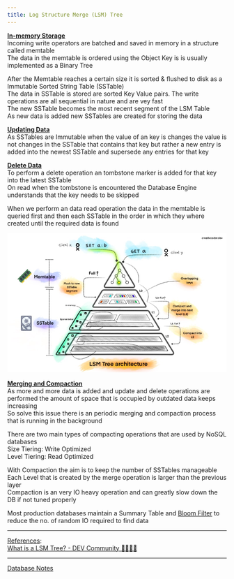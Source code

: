 ```yaml
---
title: Log Structure Merge (LSM) Tree
---
```


**<u>In-memory Storage</u>**  
Incoming write operators are batched and saved in memory in a structure called memtable  
The data in the memtable is ordered using the Object Key is is usually implemented as a Binary Tree

After the Memtable reaches a certain size it is sorted & flushed to disk as a Immutable Sorted String Table (SSTable)  
The data in SSTable is stored are sorted Key Value pairs. The write operations are all sequential in nature and are vey fast  
The new SSTable becomes the most recent segment of the LSM Table  
As new data is added new SSTables are created for storing the data

**<u>Updating Data</u>**  
As SSTables are Immutable when the value of an key is changes the value is not changes in the SSTable that contains that key but rather a new entry is added into the newest  SSTable and supersede any entries for that key

**<u>Delete Data</u>**  
To perform a delete operation an tombstone marker is added for that key into the latest SSTable  
On read when the tombstone is encountered the Database Engine understands that the key needs to be skipped

When we perform an data read operation the data in the memtable is queried first and then each SSTable in the order in which they where created until the required data is found

![LSM Tree|500](../../System%20Design/images/lsm_tree.jpg)

**<u>Merging and Compaction</u>**  
As more and more data is added and update and delete operations are performed the amount of space that is occupied by outdated data keeps increasing  
So solve this issue there is an periodic merging and compaction process that is running in the background

There are two main types of compacting operations that are used by NoSQL databases  
Size Tiering: Write Optimized  
Level Tiering: Read Optimized

With Compaction the aim is to keep the number of SSTables manageable  
Each Level that is created by the merge operation is larger than the previous layer  
Compaction is an very IO heavy operation and can greatly slow down the DB if not tuned properly

Most production databases maintain a Summary Table and [Bloom Filter](../../Data%20Structures%20&%20Algorithms/Data%20Structures/Bloom%20Filter.md) to reduce the no. of random IO required to find data

---

<u>References</u>:  
[What is a LSM Tree? - DEV Community 👩‍💻👨‍💻](https://dev.to/creativcoder/what-is-a-lsm-tree-3d75)

---

[Database Notes](../Database%20Notes.md)